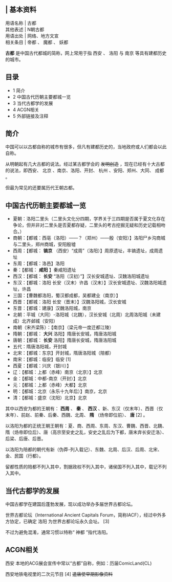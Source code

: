 |  **基本资料**  
---  
用语名称  |  古都   
其他表述  |  N朝古都   
用语出处  |  网络、地方文宣   
相关条目  |  帝都  、  魔都  、  妖都   
  
**古都** 是中国古代都城的简称，网上常用于指  西安  、  洛阳  与  南京  等具有建都历史的城市。

##  目录

  * 1  简介 
  * 2  中国古代历朝主要都城一览 
  * 3  当代古都学的发展 
  * 4  ACGN相关 
  * 5  外部链接及注释 

##  简介

中国可以以古都自称的城市有很多，但凡有建都历史的，当地政府或人们都会以此自称。

从明朝起有几大古都的说法。经过某古都学会的 ~~发明创造~~ ，现在已经有十大古都的说法，即西安、  北京  、南京、洛阳、开封、  杭州
、安阳、郑州、大同、  成都  。

但最为常见的还要属历代王朝古都。

##  中国古代历朝主要都城一览

  * 夏朝：洛阳二里头（二里头文化分四期，学界关于三四期是否属于夏文化存在争论，但并非对二里头是否夏都存疑，二里头的考古挖掘无疑和历史记载相吻合。） 
  * 商朝：【都城：西亳（洛阳）——？（郑州）——殷（安阳）】洛阳尸乡沟商城与二里头，郑州商城，安阳殷墟 
  * 西周：【都城： **镐京** （西安）“成周”（洛阳）】周原遗址，丰镐遗址，成周遗址 
  * 东周：【都城：洛邑】洛阳 
  * 秦：【都城： **咸阳** 】秦咸阳遗址 
  * 西汉：【都城： **长安** “洛阳（汉初）”】汉长安城遗址、汉魏洛阳城遗址 
  * 东汉：【都城：洛阳 长安（汉末）许昌（汉末）】汉长安城遗址、汉魏洛阳城遗址，许昌 
  * 三国：【曹魏都洛阳，蜀汉都成都，吴都建业（南京）】 
  * 西晋：【都城：洛阳 长安（晋末）】汉魏洛阳城，汉长安城 
  * 东晋：【都城：建康】汉魏洛阳城，南京 
  * 北朝：平城（大同）-洛阳城（北魏），汉长安城（北周）北周洛阳城（未建成）北齐邺城（安阳） 
  * 南朝（宋齐梁陈）：【南京】（梁元帝一度迁都江陵） 
  * 隋朝：【都城： **大兴** 洛阳】隋唐长安城，隋唐洛阳城 
  * 唐朝：【都城： **长安** 洛阳】隋唐长安城，隋唐洛阳城 
  * 五代：隋唐洛阳城，开封城 
  * 北宋：【都城：东京】开封城，隋唐洛阳城（陪都） 
  * 南宋：【都城：临安】临安  [1] 
  * 西夏：【都城：兴庆（银川）】 
  * 辽：【都城：上都（赤峰）南京（北京）】北京 
  * 金：【都城：中都-南京（开封）】北京 
  * 元：【都城：上都（赤峰）大都】北京 
  * 明：【都城：北京（永乐十九年后）】南京，北京 
  * 清：【都城：盛京（沈阳）北京】北京 

其中以西安为都的王朝有： **西周** 、 **秦** 、 **西汉** 、新、东汉（仅末年）、西晋（仅末年）、前赵、前秦、后秦、西魏、北周、 **隋**
（炀帝即位前）、 **唐** [2]  。

以洛阳为都的正统王朝王朝有：夏、商、西周、东周、东汉、曹魏、西晋、北魏、隋（炀帝即位后）、唐（高宗至安史之乱，安史之乱后为下都，唐末弃长安迁洛）、后梁、后唐、后晋。

以洛阳为陪都的朝代有新（伪莽-列入载记）、东魏、北周、后汉、后周、北宋、金、民国（行都）。

留都性质的陪都不列入其中，割据政权不列入其中，诸侯国不列入其中，载记不列入其中。

##  当代古都学的发展

中国古都学在建国后蓬勃发展，现以成功举办多届世界古都论坛。

世界古都论坛（International Ancient Capitals Forum，简称IACF），经过中外多方协定，已确定  洛阳
为世界古都论坛永久会址。  [3]

不过为避免混淆，通常习惯以特称“  神都  ”指代洛阳。

##  ACGN相关

西安  本地的ACG展会宣传中常以“古都”自称，例如：历届ComicLand(CL)

西安地铁电视里的二次元节目  [4]  ~~遣唐使早期影像资料~~